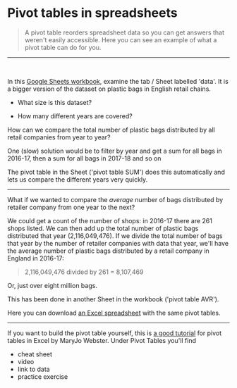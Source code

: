 # Pivot tables in spreadsheets

> A pivot table reorders spreadsheet data so you can get answers that weren't easily accessible. Here you can see an example of what a pivot table can do for you.

---
<br />

In this [Google Sheets workbook](https://docs.google.com/spreadsheets/d/1P8BU2SLGSoRoDpTsTWL982GYcwUpAQwWWahCoUReets/edit?usp=sharing), examine the tab / Sheet labelled 'data'. It is a bigger version of the dataset on plastic bags in English retail chains.

- What size is this dataset?

- How many different years are covered?

How can we compare the total number of plastic bags distributed by all retail companies from year to year?

One (slow) solution would be to filter by year and get a sum for all bags in 2016-17, then a sum for all bags in 2017-18 and so on

The pivot table in the Sheet ('pivot table SUM') does this automatically and lets us compare the different years very quickly.

---

What if we wanted to compare the *average* number of bags distributed by retailer company from one year to the next?

We could get a count of the number of shops: in 2016-17 there are 261 shops listed. We can then add up the total number of plastic bags distributed that year (2,116,049,476). If we divide the total number of bags that year by the number of retailer companies with data that year, we'll have the average number of plastic bags distributed by a retail company in England in 2016-17:

> 2,116,049,476 divided by 261 = 8,107,469

Or, just over eight million bags.

This has been done in another Sheet in the workbook ('pivot table AVR').

Here you can download [an Excel spreadsheet](csvs/bags_pivot.xlsx) with the same pivot tables.

---

If you want to build the pivot table yourself, this is [a good tutorial](https://sites.google.com/view/mj-basic-data-academy/excel-basics) for pivot tables in Excel by MaryJo Webster. Under Pivot Tables you'll find

- cheat sheet
- video
- link to data
- practice exercise
